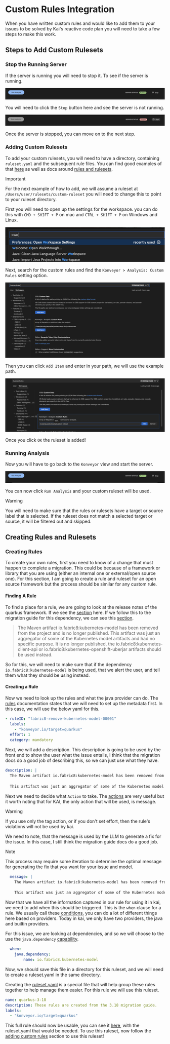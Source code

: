 # Custom Rules Integration

When you have written custom rules and would like to add them to your issues to be solved by Kai's reactive code plan you will need to take a few steps to make this work.

## Steps to Add Custom Rulesets

### Stop the Running Server

If the server is running you will need to stop it. To see if the server is running.

![image](images/custom_rules/running_server.png)

You will need to click the `Stop` button here and see the server is not running.

![image](images/custom_rules/stopped_server.png)

Once the server is stopped, you can move on to the next step.

### Adding Custom Rulesets

To add your custom rulesets, you will need to have a directory, containing `ruleset.yaml` and the subsequent rule files. You can find good examples of that [here](https://github.com/konveyor/rulesets/tree/main/default/generated) as well as docs around [rules and rulesets](https://github.com/konveyor/analyzer-lsp/blob/main/docs/rules.md).

> [!IMPORTANT]
> For the next example of how to add, we will assume a ruleset at `/Users/user/rulesets/custom-ruleset` you will need to change this to point to your ruleset directory.

First you will need to open up the settings for the workspace. you can do this with `CMD + SHIFT + P` on mac and `CTRL + SHIFT + P` on Windows and Linux.

![image](images/open_settings.png)

Next, search for the custom rules and find the `Konveyor > Analysis: Custom Rules` setting option.

![image](images/custom_rules/search_custom_rules.png)

Then you can click `Add Item` and enter in your path, we will use the example path.

![image](images/custom_rules/add_custom_ruleset.png)

Once you click `OK` the ruleset is added!

### Running Analysis

Now you will have to go back to the `Konveyor` view and start the server.

![image](images/custom_rules/running_server.png)

You can now click `Run Analysis` and your custom ruleset will be used.

> [!WARNING]
> You will need to make sure that the rules or rulesets have a target or source label that is selected. If the ruleset does not match a selected target or source, it will be filtered out and skipped.

## Creating Rules and Rulesets

### Creating Rules

To create your own rules, first you need to know of a change that must happen to complete a migration. This could be because of a framework or library that you are using (either an internal one or external/open source one). For this section, I am going to create a rule and ruleset for an open source framework but the process should be similar for any custom rule.

#### Finding A Rule

To find a place for a rule, we are going to look at the release notes of the quarkus framework. If we see the [section](https://github.com/quarkusio/quarkus/wiki/Migration-Guide-3.18#kubernetes-client-fabric8) here. If we follow this to the migration guide for this dependency, we can see this [section](https://github.com/fabric8io/kubernetes-client/blob/main/doc/MIGRATION-v7.md#kubernetes-model-artifact-removed-).

> The Maven artifact io.fabric8:kubernetes-model has been removed from the project and is no longer published.
> This artifact was just an aggregator of some of the Kubernetes model artifacts and had no specific purpose. It is no longer published, the io.fabric8:kubernetes-client-api or io.fabric8:kubernetes-openshift-uberjar artifacts should be used instead.

So for this, we will need to make sure that if the dependency `io.fabric8:kubernetes-model` is being used, that we alert the user, and tell them what they should be using instead.

#### Creating a Rule

Now we need to look up the rules and what the java provider can do. The [rules](https://github.com/konveyor/analyzer-lsp/blob/main/docs/rules.md#rule-metadata) documentation states that we will need to set up the metadata first. In this case, we will use the below yaml for this.

```yaml
- ruleID: "fabric8-remove-kubernetes-model-00001"
  labels:
    - "konveyor.io/target=quarkus"
  effort: 1
  category: mandatory
```

Next, we will add a description. This description is going to be used by the front end to show the user what the issue entails, I think that the migration docs do a good job of describing this, so we can just use what they have.

```yaml
description: |
  The Maven artifact io.fabric8:kubernetes-model has been removed from the project and is no longer published.

  This artifact was just an aggregator of some of the Kubernetes model artifacts and had no specific purpose. It is no longer published, the io.fabric8:kubernetes-client-api or io.fabric8:kubernetes-openshift-uberjar artifacts should be used instead."
```

Next we need to decide what `Action` to take. The [actions](https://github.com/konveyor/analyzer-lsp/blob/main/docs/rules.md#rule-actions) are very useful but it worth noting that for KAI, the only action that will be used, is message.

> [!WARNING]
> If you use only the tag action, or if you don't set effort, then the rule's violations will not be used by kai.

We need to note, that the message is used by the LLM to generate a fix for the issue. In this case, I still think the migration guide docs do a good job.

> [!NOTE]
> This process may require some iteration to determine the optimal message for generating the fix that you want for your issue and model.

```yaml
  message: |
  	The Maven artifact io.fabric8:kubernetes-model has been removed from the project and is no longer published.

  	This artifact was just an aggregator of some of the Kubernetes model artifacts and had no specific purpose. It is no longer published, the io.fabric8:kubernetes-client-api or io.fabric8:kubernetes-openshift-uberjar artifacts should be used instead."
```

Now that we have all the information captured in our rule for using it in kai, we need to add when this should be triggered. This is the `when` clause for a rule. We usually call these [conditions](https://github.com/konveyor/analyzer-lsp/blob/main/docs/rules.md#rule-conditions), you can do a lot of different things here based on providers. Today in kai, we only have two providers, the java and builtin providers.

For this issue, we are looking at dependencies, and so we will choose to the use the `java.dependency` [capability](https://github.com/konveyor/analyzer-lsp/blob/main/docs/rules.md#provider-condition).

```yaml
  when:
  	java.dependency:
  		name: io.fabric8.kubernetes-model
```

Now, we should save this file in a directory for this ruleset, and we will need to create a ruleset.yaml in the same directory.

Creating the [ruleset.yaml](https://github.com/konveyor/analyzer-lsp/blob/main/docs/rules.md#ruleset) is a special file that will help group these rules together to help manage them easier. For this rule we will use this ruleset.

```yaml
name: quarkus-3-18
description: These rules are created from the 3.18 migration guide.
labels:
  - "konveyor.io/target=quarkus"
```

This full rule should now be usable, you can see it [here](./custom-ruleset-example), with the ruleset.yaml that would be needed. To use this ruleset, now follow the [adding custom rules](#steps-to-add-custom-rulesets) section to use this ruleset!
